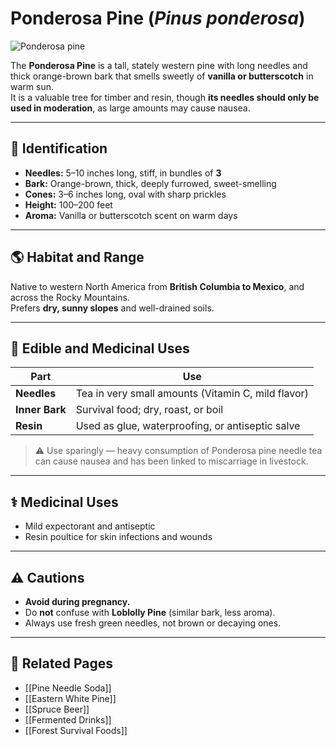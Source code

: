 # Ponderosa Pine (*Pinus ponderosa*)

![Ponderosa pine](plants/images/ponderosa_pine.jpg)

The **Ponderosa Pine** is a tall, stately western pine with long needles and thick orange-brown bark that smells sweetly of **vanilla or butterscotch** in warm sun.  
It is a valuable tree for timber and resin, though **its needles should only be used in moderation**, as large amounts may cause nausea.

---

## 🌿 Identification

- **Needles:** 5–10 inches long, stiff, in bundles of **3**  
- **Bark:** Orange-brown, thick, deeply furrowed, sweet-smelling  
- **Cones:** 3–6 inches long, oval with sharp prickles  
- **Height:** 100–200 feet  
- **Aroma:** Vanilla or butterscotch scent on warm days  

---

## 🌎 Habitat and Range

Native to western North America from **British Columbia to Mexico**, and across the Rocky Mountains.  
Prefers **dry, sunny slopes** and well-drained soils.

---

## 🌲 Edible and Medicinal Uses

| Part | Use |
|------|-----|
| **Needles** | Tea in very small amounts (Vitamin C, mild flavor) |
| **Inner Bark** | Survival food; dry, roast, or boil |
| **Resin** | Used as glue, waterproofing, or antiseptic salve |

> ⚠️ Use sparingly — heavy consumption of Ponderosa pine needle tea can cause nausea and has been linked to miscarriage in livestock.

---

## ⚕️ Medicinal Uses

- Mild expectorant and antiseptic  
- Resin poultice for skin infections and wounds  

---

## ⚠️ Cautions

- **Avoid during pregnancy.**  
- Do **not** confuse with **Loblolly Pine** (similar bark, less aroma).  
- Always use fresh green needles, not brown or decaying ones.

---

## 🔗 Related Pages
- [[Pine Needle Soda]]  
- [[Eastern White Pine]]  
- [[Spruce Beer]]  
- [[Fermented Drinks]]  
- [[Forest Survival Foods]]

